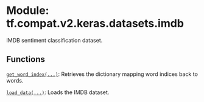 <div itemscope itemtype="http://developers.google.com/ReferenceObject">
<meta itemprop="name" content="tf.compat.v2.keras.datasets.imdb" />
<meta itemprop="path" content="Stable" />
</div>

# Module: tf.compat.v2.keras.datasets.imdb

IMDB sentiment classification dataset.

<!-- Placeholder for "Used in" -->


## Functions

[`get_word_index(...)`](../../../../../tf/keras/datasets/imdb/get_word_index.md): Retrieves the dictionary mapping word indices back to words.

[`load_data(...)`](../../../../../tf/keras/datasets/imdb/load_data.md): Loads the IMDB dataset.

